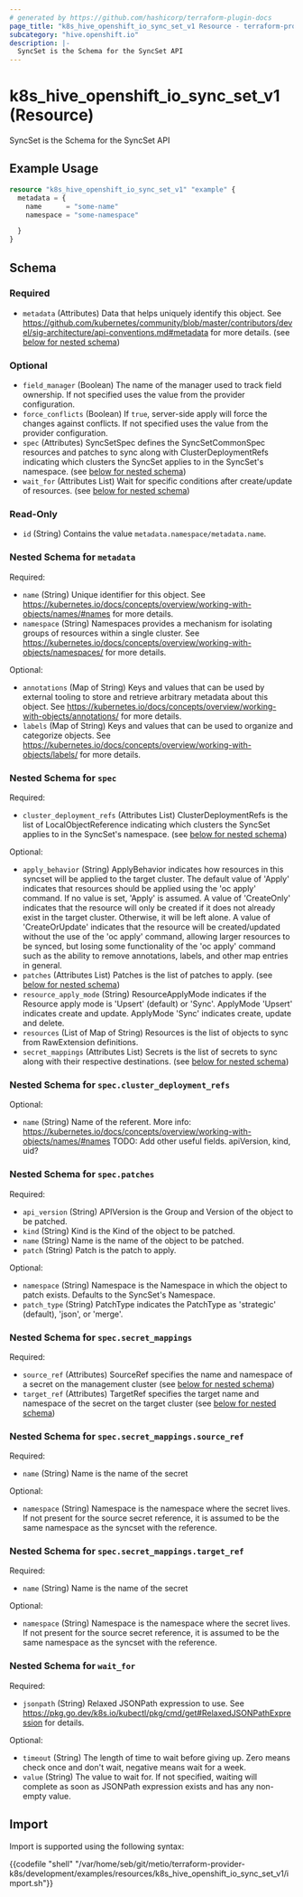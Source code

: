 ```yaml
---
# generated by https://github.com/hashicorp/terraform-plugin-docs
page_title: "k8s_hive_openshift_io_sync_set_v1 Resource - terraform-provider-k8s"
subcategory: "hive.openshift.io"
description: |-
  SyncSet is the Schema for the SyncSet API
---
```


# k8s_hive_openshift_io_sync_set_v1 (Resource)

SyncSet is the Schema for the SyncSet API

## Example Usage

```terraform
resource "k8s_hive_openshift_io_sync_set_v1" "example" {
  metadata = {
    name      = "some-name"
    namespace = "some-namespace"

  }
}
```

<!-- schema generated by tfplugindocs -->
## Schema

### Required

- `metadata` (Attributes) Data that helps uniquely identify this object. See https://github.com/kubernetes/community/blob/master/contributors/devel/sig-architecture/api-conventions.md#metadata for more details. (see [below for nested schema](#nestedatt--metadata))

### Optional

- `field_manager` (Boolean) The name of the manager used to track field ownership. If not specified uses the value from the provider configuration.
- `force_conflicts` (Boolean) If `true`, server-side apply will force the changes against conflicts. If not specified uses the value from the provider configuration.
- `spec` (Attributes) SyncSetSpec defines the SyncSetCommonSpec resources and patches to sync along with ClusterDeploymentRefs indicating which clusters the SyncSet applies to in the SyncSet's namespace. (see [below for nested schema](#nestedatt--spec))
- `wait_for` (Attributes List) Wait for specific conditions after create/update of resources. (see [below for nested schema](#nestedatt--wait_for))

### Read-Only

- `id` (String) Contains the value `metadata.namespace/metadata.name`.

<a id="nestedatt--metadata"></a>
### Nested Schema for `metadata`

Required:

- `name` (String) Unique identifier for this object. See https://kubernetes.io/docs/concepts/overview/working-with-objects/names/#names for more details.
- `namespace` (String) Namespaces provides a mechanism for isolating groups of resources within a single cluster. See https://kubernetes.io/docs/concepts/overview/working-with-objects/namespaces/ for more details.

Optional:

- `annotations` (Map of String) Keys and values that can be used by external tooling to store and retrieve arbitrary metadata about this object. See https://kubernetes.io/docs/concepts/overview/working-with-objects/annotations/ for more details.
- `labels` (Map of String) Keys and values that can be used to organize and categorize objects. See https://kubernetes.io/docs/concepts/overview/working-with-objects/labels/ for more details.


<a id="nestedatt--spec"></a>
### Nested Schema for `spec`

Required:

- `cluster_deployment_refs` (Attributes List) ClusterDeploymentRefs is the list of LocalObjectReference indicating which clusters the SyncSet applies to in the SyncSet's namespace. (see [below for nested schema](#nestedatt--spec--cluster_deployment_refs))

Optional:

- `apply_behavior` (String) ApplyBehavior indicates how resources in this syncset will be applied to the target cluster. The default value of 'Apply' indicates that resources should be applied using the 'oc apply' command. If no value is set, 'Apply' is assumed. A value of 'CreateOnly' indicates that the resource will only be created if it does not already exist in the target cluster. Otherwise, it will be left alone. A value of 'CreateOrUpdate' indicates that the resource will be created/updated without the use of the 'oc apply' command, allowing larger resources to be synced, but losing some functionality of the 'oc apply' command such as the ability to remove annotations, labels, and other map entries in general.
- `patches` (Attributes List) Patches is the list of patches to apply. (see [below for nested schema](#nestedatt--spec--patches))
- `resource_apply_mode` (String) ResourceApplyMode indicates if the Resource apply mode is 'Upsert' (default) or 'Sync'. ApplyMode 'Upsert' indicates create and update. ApplyMode 'Sync' indicates create, update and delete.
- `resources` (List of Map of String) Resources is the list of objects to sync from RawExtension definitions.
- `secret_mappings` (Attributes List) Secrets is the list of secrets to sync along with their respective destinations. (see [below for nested schema](#nestedatt--spec--secret_mappings))

<a id="nestedatt--spec--cluster_deployment_refs"></a>
### Nested Schema for `spec.cluster_deployment_refs`

Optional:

- `name` (String) Name of the referent. More info: https://kubernetes.io/docs/concepts/overview/working-with-objects/names/#names TODO: Add other useful fields. apiVersion, kind, uid?


<a id="nestedatt--spec--patches"></a>
### Nested Schema for `spec.patches`

Required:

- `api_version` (String) APIVersion is the Group and Version of the object to be patched.
- `kind` (String) Kind is the Kind of the object to be patched.
- `name` (String) Name is the name of the object to be patched.
- `patch` (String) Patch is the patch to apply.

Optional:

- `namespace` (String) Namespace is the Namespace in which the object to patch exists. Defaults to the SyncSet's Namespace.
- `patch_type` (String) PatchType indicates the PatchType as 'strategic' (default), 'json', or 'merge'.


<a id="nestedatt--spec--secret_mappings"></a>
### Nested Schema for `spec.secret_mappings`

Required:

- `source_ref` (Attributes) SourceRef specifies the name and namespace of a secret on the management cluster (see [below for nested schema](#nestedatt--spec--secret_mappings--source_ref))
- `target_ref` (Attributes) TargetRef specifies the target name and namespace of the secret on the target cluster (see [below for nested schema](#nestedatt--spec--secret_mappings--target_ref))

<a id="nestedatt--spec--secret_mappings--source_ref"></a>
### Nested Schema for `spec.secret_mappings.source_ref`

Required:

- `name` (String) Name is the name of the secret

Optional:

- `namespace` (String) Namespace is the namespace where the secret lives. If not present for the source secret reference, it is assumed to be the same namespace as the syncset with the reference.


<a id="nestedatt--spec--secret_mappings--target_ref"></a>
### Nested Schema for `spec.secret_mappings.target_ref`

Required:

- `name` (String) Name is the name of the secret

Optional:

- `namespace` (String) Namespace is the namespace where the secret lives. If not present for the source secret reference, it is assumed to be the same namespace as the syncset with the reference.




<a id="nestedatt--wait_for"></a>
### Nested Schema for `wait_for`

Required:

- `jsonpath` (String) Relaxed JSONPath expression to use. See https://pkg.go.dev/k8s.io/kubectl/pkg/cmd/get#RelaxedJSONPathExpression for details.

Optional:

- `timeout` (String) The length of time to wait before giving up. Zero means check once and don't wait, negative means wait for a week.
- `value` (String) The value to wait for. If not specified, waiting will complete as soon as JSONPath expression exists and has any non-empty value.

## Import

Import is supported using the following syntax:

{{codefile "shell" "/var/home/seb/git/metio/terraform-provider-k8s/development/examples/resources/k8s_hive_openshift_io_sync_set_v1/import.sh"}}
